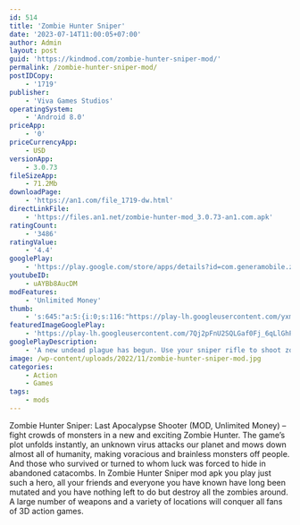 ```yaml
---
id: 514
title: 'Zombie Hunter Sniper'
date: '2023-07-14T11:00:05+07:00'
author: Admin
layout: post
guid: 'https://kindmod.com/zombie-hunter-sniper-mod/'
permalink: /zombie-hunter-sniper-mod/
postIDCopy:
    - '1719'
publisher:
    - 'Viva Games Studios'
operatingSystem:
    - 'Android 8.0'
priceApp:
    - '0'
priceCurrencyApp:
    - USD
versionApp:
    - 3.0.73
fileSizeApp:
    - 71.2Mb
downloadPage:
    - 'https://an1.com/file_1719-dw.html'
directLinkFile:
    - 'https://files.an1.net/zombie-hunter-mod_3.0.73-an1.com.apk'
ratingCount:
    - '3486'
ratingValue:
    - '4.4'
googlePlay:
    - 'https://play.google.com/store/apps/details?id=com.generamobile.zhunter.gp'
youtubeID:
    - uAYBb8AucDM
modFeatures:
    - 'Unlimited Money'
thumb:
    - 's:645:"a:5:{i:0;s:116:"https://play-lh.googleusercontent.com/yxmPBtZ_85jUq1bCJDY6DFAAWwIvPgRppH0jxYQg_fcvsCZP_uM3sqFGbuTnCq1ce-mz=w526-h296";i:1;s:115:"https://play-lh.googleusercontent.com/7gf6fZqBTIGwdWgXhVcviFLahswhIWm_2d3LhVKbfKfpssPta-vPvT974SElrb9EZAA=w526-h296";i:2;s:115:"https://play-lh.googleusercontent.com/G3M5TwPHm-g3nKsv4hlgExdMP5Sxm4bBrXpc2jOUSxsMJGIW1Vmxiau5dnoua6nEloU=w526-h296";i:3;s:114:"https://play-lh.googleusercontent.com/drZ9vB2Uo7Qk0zFcYj3y4jR2BVHuuAGwUl5jRhTuqVJKLXaofxBPsGhewEVlLvrrsw=w526-h296";i:4;s:114:"https://play-lh.googleusercontent.com/wP-AbIMa4cIDlyeicUjjdZjZEGt_y8RG6oAk9qu2-h4PbU16k9gJ3qb8pw39NyMb5Q=w526-h296";}";'
featuredImageGooglePlay:
    - 'https://play-lh.googleusercontent.com/7Qj2pFnU2SQLGaf0Fj_6qLlGhPrlEJdk98xkKAbaGugqoKy_bMrqPBO97N1hxmMGXyg'
googlePlayDescription:
    - 'A new undead plague has begun. Use your sniper rifle to shoot zombies, save innocent people  and stop the apocalypse. Enjoy this zombie shooting game hunting and killing enemies. Know your target and become the last hope in the war. Zombie Hunter is a realistic and funny fps game.Play dozens of levels in different areas, improve your weapons and become the best sniper of the city. Rescue survivors and kill the dead ones.Help the girl and the dog localize and shoot zombies to clean the zone and stop the plague. Aim, trigger and hunt with your sniper, machine gun, crossbow or gunship. You are the last hope to finish the zombie apocalypse.'
image: /wp-content/uploads/2022/11/zombie-hunter-sniper-mod.jpg
categories:
    - Action
    - Games
tags:
    - mods
---
```


Zombie Hunter Sniper: Last Apocalypse Shooter (MOD, Unlimited Money) – fight crowds of monsters in a new and exciting Zombie Hunter. The game’s plot unfolds instantly, an unknown virus attacks our planet and mows down almost all of humanity, making voracious and brainless monsters off people. And those who survived or turned to whom luck was forced to hide in abandoned catacombs. In Zombie Hunter Sniper mod apk you play just such a hero, all your friends and everyone you have known have long been mutated and you have nothing left to do but destroy all the zombies around. A large number of weapons and a variety of locations will conquer all fans of 3D action games.